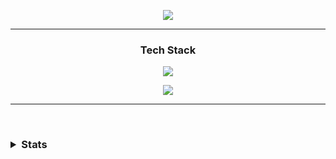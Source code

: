 <p align = "center">
    <img src="https://capsule-render.vercel.app/api?type=venom&height=300&color=gradient&text=Hey,%20I'm%20Anadi&desc=Machine%20Learning%20Enthusiast&fontAlign=50&fontAlignY=43&section=header"/>
</p>

----------
<h3 align="center"> Tech Stack</h3>
<p align="center">
    <img src="https://skillicons.dev/icons?i=py,c,cpp,java,html"/>
</p>

<p align="center">
    <img src="https://skillicons.dev/icons?i=mysql,aws,linux,github,git,powershell,visualstudio"/>
</p>

----------
<br>
<h3>
  <details>
    <summary>Stats</summary>
    <br>

<div align="center">
  <img src="https://github-readme-stats.vercel.app/api?username=anadichauhan&show_icons=true&count_private=true&hide=issues,stars&theme=dark&hide_border=true&bg_color=00000000"/>
  <img src="https://github-readme-stats.vercel.app/api/top-langs/?username=anadichauhan&show_icons=true&layout=compact&hide_border=true&theme=dark&bg_color=00000000"/><br>
</div>

----------

